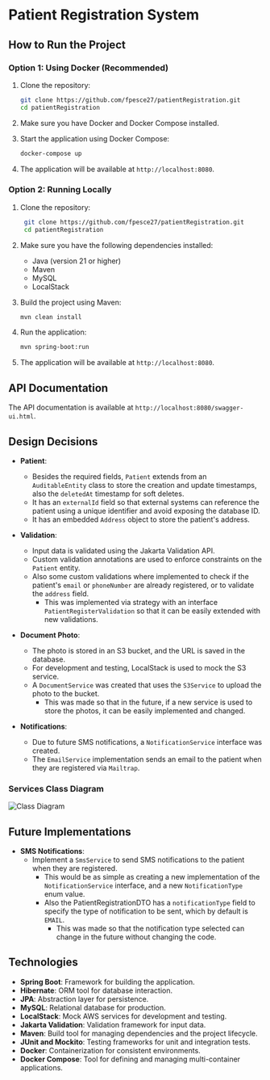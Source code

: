 # Patient Registration System

## How to Run the Project

### Option 1: Using Docker (Recommended)

1. Clone the repository:
   ```bash
   git clone https://github.com/fpesce27/patientRegistration.git
   cd patientRegistration
   ```

2. Make sure you have Docker and Docker Compose installed.

3. Start the application using Docker Compose:
   ```bash
   docker-compose up
   ```

4. The application will be available at `http://localhost:8080`.

### Option 2: Running Locally

1. Clone the repository:
   ```bash
    git clone https://github.com/fpesce27/patientRegistration.git
    cd patientRegistration
   ```

2. Make sure you have the following dependencies installed:
   - Java (version 21 or higher) 
   - Maven
   - MySQL
   - LocalStack

3. Build the project using Maven:
   ```bash
   mvn clean install
   ```

4. Run the application:
   ```bash
   mvn spring-boot:run
   ```

5. The application will be available at `http://localhost:8080`.

## API Documentation

The API documentation is available at `http://localhost:8080/swagger-ui.html`.

## Design Decisions

- **Patient**:
  - Besides the required fields, `Patient` extends from an `AuditableEntity` class to store the creation and update timestamps, also the `deletedAt` timestamp for soft deletes.
  - It has an `externalId` field so that external systems can reference the patient using a unique identifier and avoid exposing the database ID.
  - It has an embedded `Address` object to store the patient's address.

- **Validation**:
  - Input data is validated using the Jakarta Validation API.
  - Custom validation annotations are used to enforce constraints on the `Patient` entity.
  - Also some custom validations where implemented to check if the patient's `email` or `phoneNumber` are already registered, or to validate the `address` field.
    - This was implemented via strategy with an interface `PatientRegisterValidation` so that it can be easily extended with new validations.

- **Document Photo**:
  - The photo is stored in an S3 bucket, and the URL is saved in the database.
  - For development and testing, LocalStack is used to mock the S3 service.
  - A `DocumentService` was created that uses the `S3Service` to upload the photo to the bucket.
    - This was made so that in the future, if a new service is used to store the photos, it can be easily implemented and changed.

- **Notifications**:
  - Due to future SMS notifications, a `NotificationService` interface was created.
  - The `EmailService` implementation sends an email to the patient when they are registered via `Mailtrap`.

### **Services Class Diagram**
![Class Diagram](https://www.plantuml.com/plantuml/png/jLJ1Rjim3BtxAuIUdAtPfJUZ21giBR0XwOgssrsrc4oO91kI720B-k-b8rcLBUNMd19HZtplqQHkZANQTb8KHIseCUIHMWxAFeFUyHh8ePYJreMUe6qCjutULuYQX6BObXiB-WyLd66eKQOYAmnTFvu2B31RDPPlU7qytzFQqJoaGOIofkxaXyQAt8u3nLUYFOUdBDrP7mlTlloA38pYit21X-AjABZ28XjQG-gO7DxIwzGREQ2SdJj2wNiKQ91mrt26LBxzIyOq61FbSzaAwDsPJoFnyJj9kJWpqzz6mKCdNq6VbIWtASVPDMuaS0JNjBsEKI_x5Yv7UNvy5aYy1PkvAItcL6HQ1SLamAFnoG5wXsxizoVz9KfwldAMQlZenF6hUeguqta5S-BWYe6ko4-we-jm_aHvt-xMon-h87AwiUvJNOM5VXx-5aZHjQAXRCWeX-t7Bze9orkgxJqNCCCigxdQOWO30HQIZDzFgm6Kp4zWz5A-2sTuAUb_xDSL1b-x-X-wfH82bMj0Ju-romt-njT1KZ3H8nFO9UaZgPrUO32JPevTWEhajEjkmaBd9o_xVBv87xKSwEBBnUarpILaTZ43IrxjJ5fIBeSDDHVfLaGSWJSQhXjGh9FY7G00)

## Future Implementations

- **SMS Notifications**:
  - Implement a `SmsService` to send SMS notifications to the patient when they are registered.
    - This would be as simple as creating a new implementation of the `NotificationService` interface, and a new `NotificationType` enum value.
    - Also the PatientRegistrationDTO has a `notificationType` field to specify the type of notification to be sent, which by default is `EMAIL`.
        - This was made so that the notification type selected can change in the future without changing the code.
## Technologies

- **Spring Boot**: Framework for building the application.
- **Hibernate**: ORM tool for database interaction.
- **JPA**: Abstraction layer for persistence.
- **MySQL**: Relational database for production.
- **LocalStack**: Mock AWS services for development and testing.
- **Jakarta Validation**: Validation framework for input data.
- **Maven**: Build tool for managing dependencies and the project lifecycle.
- **JUnit and Mockito**: Testing frameworks for unit and integration tests.
- **Docker**: Containerization for consistent environments.
- **Docker Compose**: Tool for defining and managing multi-container applications.
